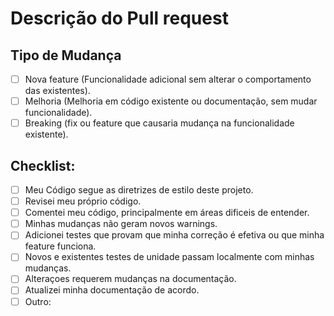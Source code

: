 # Descrição do Pull request

## Tipo de Mudança
- [ ] Nova feature (Funcionalidade adicional sem alterar o comportamento das existentes).
- [ ] Melhoria (Melhoria em código existente ou documentação, sem mudar funcionalidade).
- [ ] Breaking (fix ou feature que causaria mudança na funcionalidade existente).

## Checklist:

- [ ] Meu Código segue as diretrizes de estilo deste projeto.
- [ ] Revisei meu próprio código.
- [ ] Comentei meu código, principalmente em áreas dificeis de entender.
- [ ] Minhas mudanças não geram novos warnings.
- [ ] Adicionei testes que provam que minha correção é efetiva ou que minha feature funciona.
- [ ] Novos e existentes testes de unidade passam localmente com minhas mudanças.
- [ ] Alteraçoes requerem mudanças na documentação.
- [ ] Atualizei minha documentação de acordo.
- [ ] Outro: 
